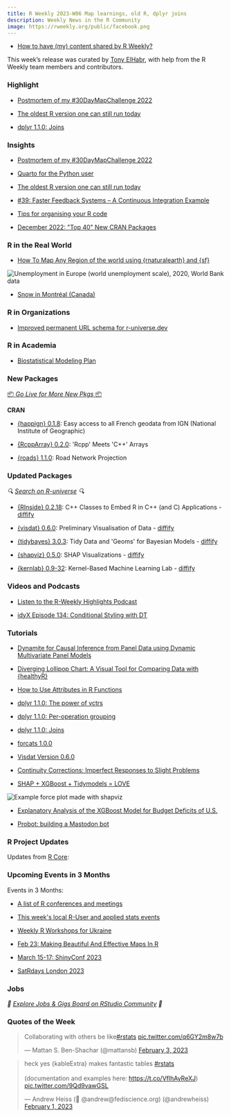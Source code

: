 ```yaml
---
title: R Weekly 2023-W06 Map learnings, old R, dplyr joins
description: Weekly News in the R Community
image: https://rweekly.org/public/facebook.png
---
```


+ [How to have (my) content shared by R Weekly?](https://github.com/rweekly/rweekly.org#how-to-have-my-content-shared-by-r-weekly)

This week’s release was curated by [Tony ElHabr](https://twitter.com/TonyElHabr), with help from the R Weekly team members and contributors.

###  Highlight

+ [Postmortem of my #30DayMapChallenge 2022](https://urbandatapalette.com/post/2023-01-map-challenge-2022/)

+ [The oldest R version one can still run today](https://chainsawriot.com/postmannheim/2023/01/30/oldestr.html)

+ [dplyr 1.1.0: Joins](https://www.tidyverse.org/blog/2023/01/dplyr-1-1-0-joins/)

### Insights

+ [Postmortem of my #30DayMapChallenge 2022](https://urbandatapalette.com/post/2023-01-map-challenge-2022/)

+ [Quarto for the Python user](https://www.jumpingrivers.com/blog/quarto-for-python-users/)

+ [The oldest R version one can still run today](https://chainsawriot.com/postmannheim/2023/01/30/oldestr.html)

+ [#39: Faster Feedback Systems – A Continuous Integration Example](http://dirk.eddelbuettel.com/blog/2023/01/30#039_faster_feedback_system_tiny_vs_tidy_example)

+ [Tips for organising your R code](https://tomaztsql.wordpress.com/2023/01/31/tips-for-organising-your-r-code/)

+ [December 2022: "Top 40" New CRAN Packages](https://rviews.rstudio.com/2023/01/30/december-2022-top-40-new-cran-paclages/)

### R in the Real World

+ [How To Map Any Region of the world using {rnaturalearth} and {sf}](https://felixanalytix.medium.com/how-to-map-any-region-of-the-world-using-r-programming-bb3c4146f97f)

![Unemployment in Europe (world unemployment scale), 2020, World Bank data](https://raw.githubusercontent.com/rweekly/image/master/2023/W06/europe-unemployment.png)

+ [Snow in Montréal (Canada)](https://freakonometrics.hypotheses.org/66024)

###  R in Organizations

+ [Improved permanent URL schema for r-universe.dev](https://ropensci.org/blog/2023/01/30/runiverse-permanent-urls/)

###  R in Academia

+ [Biostatistical Modeling Plan](https://fharrell.com/post/modplan/index.html)

###  New Packages

<p class="added-hostname"><a href="https://rweekly.org/live" target="_blank" class="externalLink">📦 <i>Go Live for More New Pkgs</i> 📦</a></p>

**CRAN**

+ [{happign} 0.1.8](https://cran.r-project.org/package=happign): Easy access to all French geodata from IGN (National Institute of Geographic)

+ [{RcppArray} 0.2.0](https://cran.r-project.org/package=RcppArray): 'Rcpp' Meets 'C++' Arrays

+ [{roads} 1.1.0](https://cran.r-project.org/package=roads): Road Network Projection

### Updated Packages

<i>🔍 [Search on R-universe](https://r-universe.dev/search/) 🔍</i>

+ [{RInside} 0.2.18](https://cran.r-project.org/package=RInside): C++ Classes to Embed R in C++ (and C) Applications - [diffify](https://diffify.com/R/RInside)

+ [{visdat} 0.6.0](https://cran.r-project.org/package=visdat): Preliminary Visualisation of Data - [diffify](https://diffify.com/R/visdat)

+ [{tidybayes} 3.0.3](https://cran.r-project.org/package=tidybayes): Tidy Data and 'Geoms' for Bayesian Models - [diffify](https://diffify.com/R/tidybayes)

+ [{shapviz} 0.5.0](https://cran.r-project.org/package=shapviz): SHAP Visualizations - [diffify](https://diffify.com/R/shapviz)

+ [{kernlab} 0.9-32](https://cran.r-project.org/package=kernlab): Kernel-Based Machine Learning Lab - [diffify](https://diffify.com/R/kernlab)

###  Videos and Podcasts

* [Listen to the R-Weekly Highlights Podcast](https://rweekly.fireside.fm/)

+ [idyX Episode 134: Conditional Styling with DT](https://www.youtube.com/watch?v=Lb4af8PiQRw)

###  Tutorials

+ [Dynamite for Causal Inference from Panel Data using Dynamic Multivariate Panel Models](https://ropensci.org/blog/2023/01/31/dynamite-r-package/)

+ [Diverging Lollipop Chart: A Visual Tool for Comparing Data with {healthyR}](https://www.spsanderson.com/steveondata/posts/rtip-2023-02-02/index.html)

+ [How to Use Attributes in R Functions](https://www.spsanderson.com/steveondata/posts/rtip-2023-02-01/index.html)

+ [dplyr 1.1.0: The power of vctrs](https://www.tidyverse.org/blog/2023/02/dplyr-1-1-0-vctrs/)

+ [dplyr 1.1.0: Per-operation grouping](https://www.tidyverse.org/blog/2023/02/dplyr-1-1-0-per-operation-grouping/)

+ [dplyr 1.1.0: Joins](https://www.tidyverse.org/blog/2023/01/dplyr-1-1-0-joins/)

+ [forcats 1.0.0](https://www.tidyverse.org/blog/2023/01/forcats-1-0-0/)

+ [Visdat Version 0.6.0](https://www.njtierney.com/post/2023/02/02/visdat-060/)

+ [Continuity Corrections: Imperfect Responses to Slight Problems](https://data.library.virginia.edu/continuity-corrections-imperfect-responses-to-slight-problems/)

+ [SHAP + XGBoost + Tidymodels = LOVE](https://lorentzen.ch/index.php/2023/01/27/shap-xgboost-tidymodels-love/)

![Example force plot made with shapviz](https://raw.githubusercontent.com/rweekly/image/master/2023/W06/force.png)

+ [Explanatory Analysis of the XGBoost Model for Budget Deficits of U.S.](https://datageeek.com/2023/01/31/explanatory-analysis-of-the-xgboost-model-for-budget-deficits-of-u-s/)

+ [Probot: building a Mastodon bot](https://quantixed.org/2023/02/04/probot-building-a-mastodon-bot/)

<!--<div class="post-more-begin></div><div class="post-more-end"></div>-->

###  R Project Updates

Updates from [R Core](http://developer.r-project.org/blosxom.cgi/R-devel/NEWS):


###  Upcoming Events in 3 Months

Events in 3 Months:

+ [A list of R conferences and meetings](https://jumpingrivers.github.io/meetingsR/events.html)

+ [This week's local R-User and applied stats events](https://community.rstudio.com/c/irl)

+ [Weekly R Workshops for Ukraine](https://sites.google.com/view/dariia-mykhailyshyna/main/r-workshops-for-ukraine)

+ [Feb 23: Making Beautiful And Effective Maps In R](https://www.prstatistics.com/course/making-beautiful-and-effective-maps-in-r-mapr04/)

+ [March 15-17: ShinyConf 2023](https://shinyconf.appsilon.com/registration/?utm_medium=social&utm_source=twitter&utm_campaign=register-sm)

+ [SatRdays London 2023](https://www.jumpingrivers.com/blog/satrdays-london/)

### Jobs

<i>💼 [Explore Jobs & Gigs Board on RStudio Community](https://community.rstudio.com/c/jobs/) 💼</i>

###  Quotes of the Week

<blockquote class="twitter-tweet"><p lang="en" dir="ltr">Collaborating with others be like<a href="https://twitter.com/hashtag/rstats?src=hash&amp;ref_src=twsrc%5Etfw">#rstats</a> <a href="https://t.co/q6GY2m8w7b">pic.twitter.com/q6GY2m8w7b</a></p>&mdash; Mattan S. Ben-Shachar (@mattansb) <a href="https://twitter.com/mattansb/status/1621389251899277316?ref_src=twsrc%5Etfw">February 3, 2023</a></blockquote> <script async src="https://platform.twitter.com/widgets.js" charset="utf-8"></script> 

<blockquote class="twitter-tweet"><p lang="en" dir="ltr">heck yes {kableExtra} makes fantastic tables <a href="https://twitter.com/hashtag/rstats?src=hash&amp;ref_src=twsrc%5Etfw">#rstats</a> <br><br>(documentation and examples here: <a href="https://t.co/VflhAyReXJ">https://t.co/VflhAyReXJ</a>) <a href="https://t.co/9Qd9vawGSL">pic.twitter.com/9Qd9vawGSL</a></p>&mdash; Andrew Heiss (🐘 @andrew@fediscience.org) (@andrewheiss) <a href="https://twitter.com/andrewheiss/status/1620857954454097922?ref_src=twsrc%5Etfw">February 1, 2023</a></blockquote> <script async src="https://platform.twitter.com/widgets.js" charset="utf-8"></script> 
